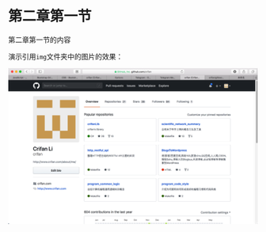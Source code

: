 # 第二章第一节

第二章第一节的内容

演示引用`img`文件夹中的图片的效果：

![crifan的github首页](../assets/img/crifan_github_home.png)

